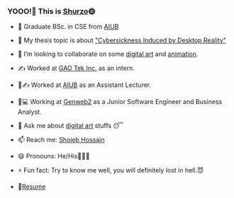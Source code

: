 ### YOOO!🤘 This is [Shurzo](https://www.facebook.com/shoaibhossain207/)🌞

- 🔭 Graduate BSc. in CSE from [AIUB](https://www.aiub.edu/)
- 🌱 My thesis topic is about ["Cybersickness Induced by Desktop Reality"](https://drive.google.com/file/d/1pWtv3Ry3x7Qy9sVQvS--GMuHyCcOMTdv/view?usp=sharing)
- 👯 I’m looking to collaborate on some [digital art](https://www.google.com/search?q=digital+art&sxsrf=ALeKk038fivupdnAy4NgvIEnrySWrfO3fg:1617388964732&source=lnms&tbm=isch&sa=X&ved=2ahUKEwiGkdO1m-DvAhXoxDgGHURdD9IQ_AUoAXoECAIQAw&biw=1920&bih=937) and [animation](https://en.wikipedia.org/wiki/Animation#:~:text=Animation%20is%20a%20method%20in,%2Dgenerated%20imagery%20(CGI).).
- ✍ Worked at [GAO Tek Inc.](https://gaotek.com/) as an intern.
- 🏫✍ Worked at [AIUB](https://www.aiub.edu/) as an Assistant Lecturer.
- 🏢💻 Working at [Genweb2](https://genweb2.com/) as a Junior Software Engineer and Business Analyst.
- 💬 Ask me about [digital art](https://www.google.com/search?q=digital+art&sxsrf=ALeKk038fivupdnAy4NgvIEnrySWrfO3fg:1617388964732&source=lnms&tbm=isch&sa=X&ved=2ahUKEwiGkdO1m-DvAhXoxDgGHURdD9IQ_AUoAXoECAIQAw&biw=1920&bih=937) stuffs 😴

- 📫 Reach me: [Shoieb Hossain](https://www.linkedin.com/in/zoro-op/?msgControlName=reply_to_sender&msgConversationId=2-ZTBiNTcwMjEtMWFiOS00MjVlLWFkYzUtZGVhZDcxOGFlZTU3XzAxMw%3D%3D&msgOverlay=true)
- 😄 Pronouns: He/His👨🏻‍🎓
- ⚡ Fun fact: Try to know me well, you will definitely lost in hell.😈
- 📝[Resume](https://drive.google.com/file/d/1QWfCbg3QM7SO2Tv1duYyZG5fUAgfJzEm/view?usp=sharing)
